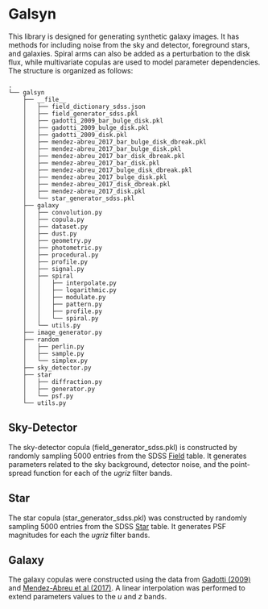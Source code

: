 # Galsyn
This library is designed for generating synthetic galaxy images. It has methods for including noise from the sky and detector, foreground stars, and galaxies. Spiral arms can also be added as a perturbation to the disk flux, while multivariate copulas are used to model parameter dependencies. The structure is organized as follows:

```
.
└── galsyn
    ├── __file__
    │   ├── field_dictionary_sdss.json
    │   ├── field_generator_sdss.pkl
    │   ├── gadotti_2009_bar_bulge_disk.pkl
    │   ├── gadotti_2009_bulge_disk.pkl
    │   ├── gadotti_2009_disk.pkl
    │   ├── mendez-abreu_2017_bar_bulge_disk_dbreak.pkl
    │   ├── mendez-abreu_2017_bar_bulge_disk.pkl
    │   ├── mendez-abreu_2017_bar_disk_dbreak.pkl
    │   ├── mendez-abreu_2017_bar_disk.pkl
    │   ├── mendez-abreu_2017_bulge_disk_dbreak.pkl
    │   ├── mendez-abreu_2017_bulge_disk.pkl
    │   ├── mendez-abreu_2017_disk_dbreak.pkl
    │   ├── mendez-abreu_2017_disk.pkl
    │   └── star_generator_sdss.pkl
    ├── galaxy
    │   ├── convolution.py
    │   ├── copula.py
    │   ├── dataset.py
    │   ├── dust.py
    │   ├── geometry.py
    │   ├── photometric.py
    │   ├── procedural.py
    │   ├── profile.py
    │   ├── signal.py
    │   ├── spiral
    │   │   ├── interpolate.py
    │   │   ├── logarithmic.py
    │   │   ├── modulate.py
    │   │   ├── pattern.py
    │   │   ├── profile.py
    │   │   └── spiral.py
    │   └── utils.py
    ├── image_generator.py
    ├── random
    │   ├── perlin.py
    │   ├── sample.py
    │   └── simplex.py
    ├── sky_detector.py
    ├── star
    │   ├── diffraction.py
    │   ├── generator.py
    │   └── psf.py
    └── utils.py
```

## Sky-Detector
The sky-detector copula (field_generator_sdss.pkl) is constructed by randomly sampling 5000 entries from the SDSS [Field](http://skyserver.sdss.org/dr7/en/help/browser/browser.asp?n=Field&t=U) table. It generates parameters related to the sky background, detector noise, and the point-spread function for each of the $ugriz$ filter bands.

## Star
The star copula (star_generator_sdss.pkl) was constructed by randomly sampling 5000 entries from the SDSS [Star](http://skyserver.sdss.org/dr7/en/help/browser/browser.asp?n=Star&t=U) table. It generates PSF magnitudes for each the $ugriz$ filter bands.

## Galaxy
The galaxy copulas were constructed using the data from [Gadotti (2009)](https://ui.adsabs.harvard.edu/abs/2009MNRAS.393.1531G/abstract) and [Mendez-Abreu et al (2017)](https://ui.adsabs.harvard.edu/abs/2017A%26A...598A..32M/abstract). A linear interpolation was performed to extend parameters values to the $u$ and $z$ bands.